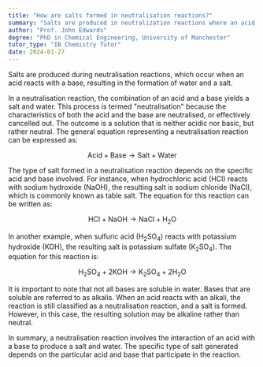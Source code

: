 ```yaml
---
title: "How are salts formed in neutralisation reactions?"
summary: "Salts are produced in neutralization reactions where an acid reacts with a base, resulting in the formation of water and a salt."
author: "Prof. John Edwards"
degree: "PhD in Chemical Engineering, University of Manchester"
tutor_type: "IB Chemistry Tutor"
date: 2024-01-27
---
```


Salts are produced during neutralisation reactions, which occur when an acid reacts with a base, resulting in the formation of water and a salt.

In a neutralisation reaction, the combination of an acid and a base yields a salt and water. This process is termed "neutralisation" because the characteristics of both the acid and the base are neutralised, or effectively cancelled out. The outcome is a solution that is neither acidic nor basic, but rather neutral. The general equation representing a neutralisation reaction can be expressed as:

$$
\text{Acid} + \text{Base} \rightarrow \text{Salt} + \text{Water}
$$

The type of salt formed in a neutralisation reaction depends on the specific acid and base involved. For instance, when hydrochloric acid ($\text{HCl}$) reacts with sodium hydroxide ($\text{NaOH}$), the resulting salt is sodium chloride ($\text{NaCl}$), which is commonly known as table salt. The equation for this reaction can be written as:

$$
\text{HCl} + \text{NaOH} \rightarrow \text{NaCl} + \text{H}_2\text{O}
$$

In another example, when sulfuric acid ($\text{H}_2\text{SO}_4$) reacts with potassium hydroxide ($\text{KOH}$), the resulting salt is potassium sulfate ($\text{K}_2\text{SO}_4$). The equation for this reaction is:

$$
\text{H}_2\text{SO}_4 + 2\text{KOH} \rightarrow \text{K}_2\text{SO}_4 + 2\text{H}_2\text{O}
$$

It is important to note that not all bases are soluble in water. Bases that are soluble are referred to as alkalis. When an acid reacts with an alkali, the reaction is still classified as a neutralisation reaction, and a salt is formed. However, in this case, the resulting solution may be alkaline rather than neutral.

In summary, a neutralisation reaction involves the interaction of an acid with a base to produce a salt and water. The specific type of salt generated depends on the particular acid and base that participate in the reaction.
    